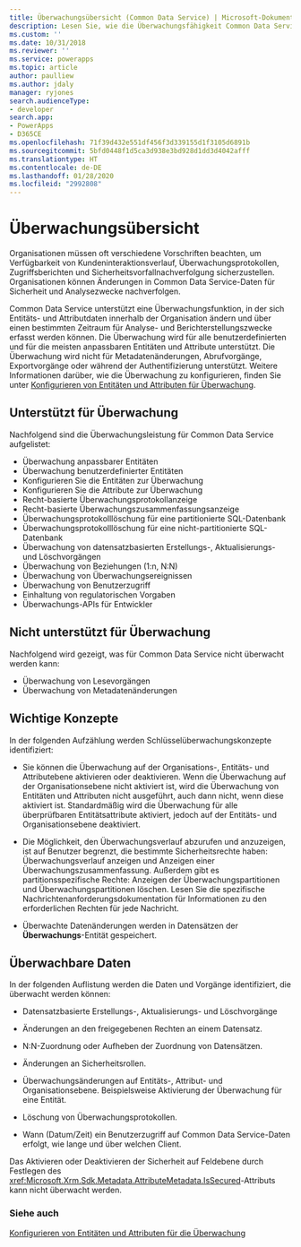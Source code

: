 ```yaml
---
title: Überwachungsübersicht (Common Data Service) | Microsoft-Dokumentation
description: Lesen Sie, wie die Überwachungsfähigkeit Common Data Service genutzt werden kann, um Änderungen von Attribut- und Entitätsdaten im Laufe der Zeit für Analyse- und Berichtszwecke aufzuzeichnen.
ms.custom: ''
ms.date: 10/31/2018
ms.reviewer: ''
ms.service: powerapps
ms.topic: article
author: paulliew
ms.author: jdaly
manager: ryjones
search.audienceType:
- developer
search.app:
- PowerApps
- D365CE
ms.openlocfilehash: 71f39d432e551df456f3d339155d1f3105d6891b
ms.sourcegitcommit: 5bfd0448f1d5ca3d938e3bd928d1dd3d4042afff
ms.translationtype: HT
ms.contentlocale: de-DE
ms.lasthandoff: 01/28/2020
ms.locfileid: "2992808"
---
```

# <a name="auditing-overview"></a>Überwachungsübersicht

Organisationen müssen oft verschiedene Vorschriften beachten, um Verfügbarkeit von Kundeninteraktionsverlauf, Überwachungsprotokollen, Zugriffsberichten und Sicherheitsvorfallnachverfolgung sicherzustellen. Organisationen können Änderungen in Common Data Service-Daten für Sicherheit und Analysezwecke nachverfolgen.  
  
 Common Data Service unterstützt eine Überwachungsfunktion, in der sich Entitäts- und Attributdaten innerhalb der Organisation ändern und über einen bestimmten Zeitraum für Analyse- und Berichterstellungszwecke erfasst werden können. Die Überwachung wird für alle benutzerdefinierten und für die meisten anpassbaren Entitäten und Attribute unterstützt. Die Überwachung wird nicht für Metadatenänderungen, Abrufvorgänge, Exportvorgänge oder während der Authentifizierung unterstützt. Weitere Informationen darüber, wie die Überwachung zu konfigurieren, finden Sie unter [Konfigurieren von Entitäten und Attributen für Überwachung](configure-entities-attributes-auditing.md).  
  
## <a name="supported-for-auditing"></a>Unterstützt für Überwachung  
 Nachfolgend sind die Überwachungsleistung für Common Data Service aufgelistet:  
<!-- TODO: Jim, I don't think this is online only. Please correct the tokens here. -->
  
* Überwachung anpassbarer Entitäten
* Überwachung benutzerdefinierter Entitäten
* Konfigurieren Sie die Entitäten zur Überwachung
* Konfigurieren Sie die Attribute zur Überwachung
* Recht-basierte Überwachungsprotokollanzeige
* Recht-basierte Überwachungszusammenfassungsanzeige
* Überwachungsprotokolllöschung für eine partitionierte SQL-Datenbank  
* Überwachungsprotokolllöschung für eine nicht-partitionierte SQL-Datenbank 
* Überwachung von datensatzbasierten Erstellungs-, Aktualisierungs- und Löschvorgängen
* Überwachung von Beziehungen (1:n, N:N) 
* Überwachung von Überwachungsereignissen
* Überwachung von Benutzerzugriff
* Einhaltung von regulatorischen Vorgaben
* Überwachungs-APIs für Entwickler
  
## <a name="not-supported-for-auditing"></a>Nicht unterstützt für Überwachung  
 Nachfolgend wird gezeigt, was für Common Data Service nicht überwacht werden kann:  
  
* Überwachung von Lesevorgängen
* Überwachung von Metadatenänderungen 
  
## <a name="key-concepts"></a>Wichtige Konzepte  
 In der folgenden Aufzählung werden Schlüsselüberwachungskonzepte identifiziert:  
  
-   Sie können die Überwachung auf der Organisations-, Entitäts- und Attributebene aktivieren oder deaktivieren. Wenn die Überwachung auf der Organisationsebene nicht aktiviert ist, wird die Überwachung von Entitäten und Attributen nicht ausgeführt, auch dann nicht, wenn diese aktiviert ist. Standardmäßig wird die Überwachung für alle überprüfbaren Entitätsattribute aktiviert, jedoch auf der Entitäts- und Organisationsebene deaktiviert.  
  
-   Die Möglichkeit, den Überwachungsverlauf abzurufen und anzuzeigen, ist auf Benutzer begrenzt, die bestimmte Sicherheitsrechte haben: Überwachungsverlauf anzeigen und Anzeigen einer Überwachungszusammenfassung. Außerdem gibt es partitionsspezifische Rechte: Anzeigen der Überwachungspartitionen und Überwachungspartitionen löschen. Lesen Sie die spezifische Nachrichtenanforderungsdokumentation für Informationen zu den erforderlichen Rechten für jede Nachricht.  
  
-   Überwachte Datenänderungen werden in Datensätzen der **Überwachungs**-Entität gespeichert.  
  
## <a name="data-that-can-be-audited"></a>Überwachbare Daten  
 In der folgenden Auflistung werden die Daten und Vorgänge identifiziert, die überwacht werden können:  
  
-   Datensatzbasierte Erstellungs-, Aktualisierungs- und Löschvorgänge  
  
-   Änderungen an den freigegebenen Rechten an einem Datensatz.  
  
-   N:N-Zuordnung oder Aufheben der Zuordnung von Datensätzen.  
  
-   Änderungen an Sicherheitsrollen.  
  
-   Überwachungsänderungen auf Entitäts-, Attribut- und Organisationsebene. Beispielsweise Aktivierung der Überwachung für eine Entität.  
  
-   Löschung von Überwachungsprotokollen.  
  
-   Wann (Datum/Zeit) ein Benutzerzugriff auf Common Data Service-Daten erfolgt, wie lange und über welchen Client.  
  
 Das Aktivieren oder Deaktivieren der Sicherheit auf Feldebene durch Festlegen des <xref:Microsoft.Xrm.Sdk.Metadata.AttributeMetadata.IsSecured>-Attributs kann nicht überwacht werden.  
  
### <a name="see-also"></a>Siehe auch
   
 [Konfigurieren von Entitäten und Attributen für die Überwachung](configure-entities-attributes-auditing.md) 
